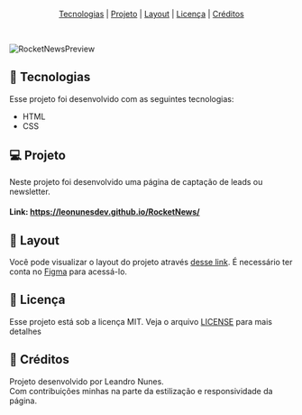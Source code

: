 <p align="center">
  <a href="#-Tecnologias">Tecnologias</a> |
  <a href="#-Projeto">Projeto</a> |
  <a href="#-Layout">Layout</a> |
  <a href="#-Licença">Licença</a> |
  <a href="#-Créditos">Créditos</a>
</p>

<br>

![RocketNewsPreview](https://user-images.githubusercontent.com/97669160/200919475-aeccf5f8-430c-4797-9d1a-9fd34dd6a8ab.PNG)

## 🚀 Tecnologias
Esse projeto foi desenvolvido com as seguintes tecnologias:

+ HTML
+ CSS

## 💻 Projeto
Neste projeto foi desenvolvido uma página de captação de leads ou newsletter.

#### Link: https://leonunesdev.github.io/RocketNews/

## 🔖 Layout
Você pode visualizar o layout do projeto através <a href="https://www.figma.com/file/PFXRgE4AJYqT3QoEuAtgFH/DD-%2F-RocketNews-(Copy)">desse link</a>. É necessário ter conta no <a href="https://www.figma.com/files/recent?fuid=1102968563677691331">Figma</a> para acessá-lo.

## 📝 Licença
Esse projeto está sob a licença MIT. Veja o arquivo <a href="https://github.com/leonunesdev/RocketNews/blob/main/LICENSE">LICENSE</a> para mais detalhes

## 👋 Créditos

Projeto desenvolvido por Leandro Nunes. <br>
Com contribuições minhas na parte da estilização e responsividade da página.
